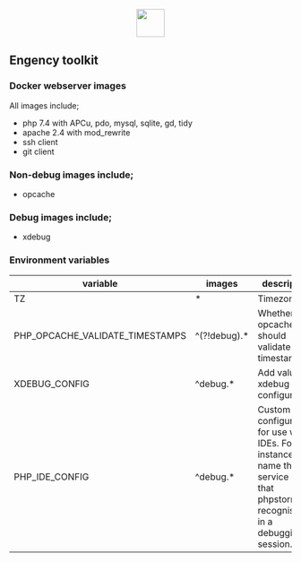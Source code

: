 <p align="center"><img src="https://www.engency.com/assets/img/logo.png" height="50px"></p>

## Engency toolkit

### Docker webserver images

All images include;
- php 7.4 with APCu, pdo, mysql, sqlite, gd, tidy
- apache 2.4 with mod_rewrite
- ssh client
- git client

### Non-debug images include;
- opcache

### Debug images include;
- xdebug

### Environment variables

|variable|images|description|default|
|---|---|---|---|
|TZ|*|Timezone|Europe/Amsterdam|
|PHP_OPCACHE_VALIDATE_TIMESTAMPS|^(?!debug).*|Whether opcache should validate timestamps.|0|
|XDEBUG_CONFIG|^debug.*|Add values to xdebug configuration.|remote_host=172.17.0.1|
|PHP_IDE_CONFIG|^debug.*|Custom configuration for use with IDEs. For instance, name the service so that phpstorm will recognise it in a debugging session.|serverName=webserver|